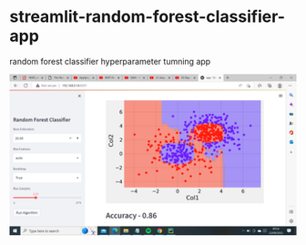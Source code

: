 # streamlit-random-forest-classifier-app
random forest classifier hyperparameter tumning app
<p>
  <img src="https://github.com/monika2910/streamlit-random-forest-classifier-app/blob/main/random-forest-classifier-app.png">
